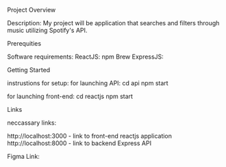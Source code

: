Project Overview

Description:
My project will be application that searches and filters through music utilizing Spotify's API.

Prerequities

Software requirements:
ReactJS:
npm
Brew
ExpressJS:

Getting Started

instrustions for setup:
for launching API:
cd api
npm start

for launching front-end:
cd reactjs
npm start

Links

neccassary links:

http://localhost:3000 - link to front-end reactjs application
http://localhost:8000 - link to backend Express API

Figma Link:
